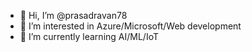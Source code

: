 - 👋 Hi, I’m @prasadravan78
- 👀 I’m interested in Azure/Microsoft/Web development
- 🌱 I’m currently learning AI/ML/IoT

<!---
prasadravan78/prasadravan78 is a ✨ special ✨ repository because its `README.md` (this file) appears on your GitHub profile.
You can click the Preview link to take a look at your changes.
--->
